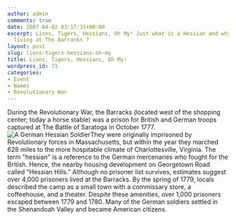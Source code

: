 ```yaml
---
author: admin
comments: true
date: 2007-04-02 03:17:31+00:00
excerpt: Lions, Tigers, Hessians, Oh My! Just what is a Hessian and why were they
  living at The Barracks ?
layout: post
slug: lions-tigers-hessians-oh-my
title: Lions, Tigers, Hessians, Oh My!
wordpress_id: 71
categories:
- Event
- Names
- Revolutionary War
---
```


During the Revolutionary War, the Barracks (located west of the shopping center; today a horse stable) was a prison for British and German troops captured at The Battle of Saratoga in October 1777. ![A German Hessian Soldier](http://www.locohistory.org/blog/wp-content/uploads/2007/03/hessian.jpg)They were originally imprisoned by Revolutionary forces in Massachusetts, but within the year they marched 628 miles to the more hospitable climate of Charlottesville, Virginia. The term "hessian" is a reference to the German mercenaries who fought for the British. Hence, the nearby housing development on Georgetown Road called "Hessian Hills." Although no prisoner list survives, estimates suggest over 4,000 prisoners lived at the Barracks. By the spring of 1779, locals described the camp as a small town with a commissary store, a coffeehouse, and a theater. Despite these amenities, over 1,000 prisoners escaped between 1779 and 1780. Many of the German soldiers settled in the Shenandoah Valley and became American citizens.
